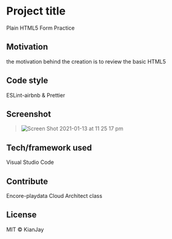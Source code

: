 <h1>Project title</h1>
Plain HTML5 Form Practice

<h2> Motivation</h2>
the motivation behind the creation is to review the basic HTML5 

<h2>Code style</h2>
ESLint-airbnb & Prettier

Screenshot
-------------

> ![Screen Shot 2021-01-13 at 11 25 17 pm](https://user-images.githubusercontent.com/54985943/104467440-aba70700-55f9-11eb-9dc2-a9fcce9503ad.png)


<h2>Tech/framework used</h2>
Visual Studio Code

<h2>Contribute</h2>
Encore-playdata Cloud Architect class

<h2>License</h2>

MIT © KianJay
